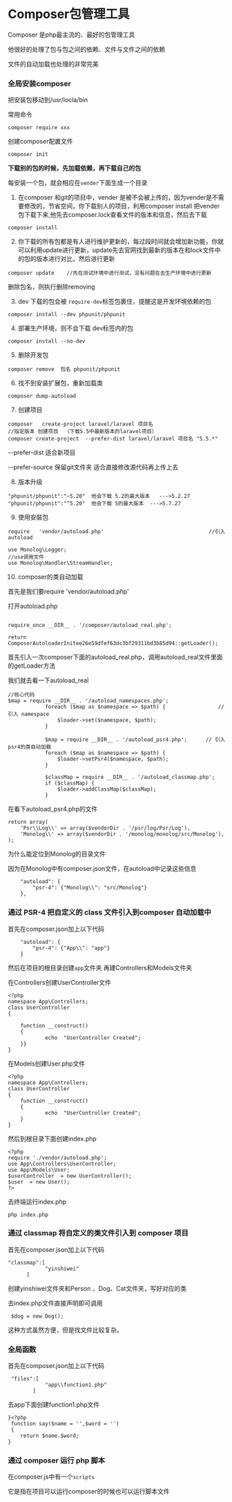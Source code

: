 # Composer包管理工具

Composer 是php最主流的、最好的包管理工具

他很好的处理了包与包之间的依赖、文件与文件之间的依赖

文件的自动加载也处理的非常完美

### 全局安装composer

把安装包移动到/usr/locla/bin

常用命令

```
composer require xxx

```

创建composer配置文件

```
composer init 
```

**下载别的包的时候，先加载依赖，再下载自己的包**

每安装一个包，就会相应在`vender`下面生成一个目录



1. 在composer 和git的项目中，vender 是被不会被上传的，因为vender是不需要修改的，节省空间，你下载别人的项目，利用composer install  把vender包下载下来,他先去composer.lock查看文件的版本和信息，然后去下载

```
composer install
```



2. 你下载的所有包都是有人进行维护更新的，每过段时间就会增加新功能，你就可以利用update进行更新，update先去官网找到最新的版本在和lock文件中的包的版本进行对比，然后进行更新

```
composer update    //先在测试环境中进行测试，没有问题在去生产环境中进行更新
```

删除包名，则执行删除removing

3. dev 下载的包会被 `require-dev`标签包裹住，提醒这是开发环境依赖的包

```
composer install --dev phpunit/phpunit
```

4. 部署生产环境，则不会下载 dev标签内的包

```
composer install --no-dev 
```

5. 删除开发包

```
composer remove  包名 phpunit/phpunit
```

6. 找不到安装扩展包，重新加载类

```
composer dump-autoload
```

7. 创建项目

```
composer   create-project laravel/laravel 项目名
//指定版本 创建项目  （下载5.5中最新版本的laravel项目）
composer create-project  --prefer-dist laravel/laravel 项目名 "5.5.*"  
```

  --prefer-dist  适合新项目

  --prefer-source 保留git文件夹 适合直接修改源代码再上传上去

8. 版本升级

```
"phpunit/phpunit":"~5.20"  他会下载 5.2的最大版本   --->5.2.27
"phpunit/phpunit":"^5.20"  他会下载 5的最大版本  --->5.7.27
```

9. 使用安裝包

```
require   'vendor/autoload.php'  								 //引入autoload

use Monolog\Logger; 													 //use调用文件
use Monolog\Handler\StreamHandler;
```

10. composer的类自动加载

首先是我们要require 'vendor/autoload.php'

打开autoload.php

```

require_once __DIR__ . '/composer/autoload_real.php';    

return ComposerAutoloaderInitee26e59dfef63dc3bf29311bd3b85d94::getLoader();
```

首先引入一次composer下面的autoload_real.php，调用autoload_real文件里面的getLoader方法

我们就去看一下autoload_real

```
//核心代码 
$map = require __DIR__ . '/autoload_namespaces.php';
            foreach ($map as $namespace => $path) {					// 引入 namespace
                $loader->set($namespace, $path);
            }

            $map = require __DIR__ . '/autoload_psr4.php';		// 引入 psr4的类自动加载
            foreach ($map as $namespace => $path) {
                $loader->setPsr4($namespace, $path);
            }

            $classMap = require __DIR__ . '/autoload_classmap.php';
            if ($classMap) {
                $loader->addClassMap($classMap);
            }
```

在看下autoload_psr4.php的文件

```
return array(
    'Psr\\Log\\' => array($vendorDir . '/psr/log/Psr/Log'),
    'Monolog\\' => array($vendorDir . '/monolog/monolog/src/Monolog'),
);
```

为什么能定位到Monolog的目录文件

因为在Monolog中有composer.json文件，在autoload中记录这些信息

```
    "autoload": {
        "psr-4": {"Monolog\\": "src/Monolog"}
    },
```



### 通过 PSR-4 把自定义的 class 文件引入到composer 自动加载中

首先在composer.json加上以下代码

```
    "autoload": {
        "psr-4": {"App\\": "app"}
    }
```

然后在项目的根目录创建`app`文件夹 再建Controllers和Models文件夹

在Controllers创建UserController文件

```
<?php 
namespace App\Controllers;
class UserController
{	

	function __construct()
	{
			echo  "UserController Created";
	}}
}
```

在Models创建User.php文件

```
<?php 
namespace App\Controllers;
class UserController
{	
	function __construct()
	{
			echo  "UserController Created";
	}
}
```

然后到根目录下面创建index.php

```
<?php
require './vendor/autoload.php';
use App\Controllers\UserController;
use App\Models\User;
$userController  = new UserController();
$user  = new User();
?>
```

去终端运行index.php

```
php index.php
```



###  通过 classmap 将自定义的类文件引入到 composer 项目

首先在composer.json加上以下代码

```
"classmap":[
            "yinshiwei"
      ]
```

创建yinshiwei文件夹和Person 、Dog、Cat文件夹，写好对应的类

去index.php文件直接声明即可调用

```
 $dog = new Dog();
```

这种方式虽然方便，但是找文件比较复杂。



### 全局函数

首先在composer.json加上以下代码

```
 "files":[
            "app\\function1.php"
        ]
```

去app下面创建function1.php文件

```
}<?php 
 function say($name = '',$word = '')
 {
	return $name.$word;
}

```



### 通过 composer 运行 php 脚本

在composer.js中有一个`scripts`

它是指在项目可以运行composer的时候也可以运行脚本文件